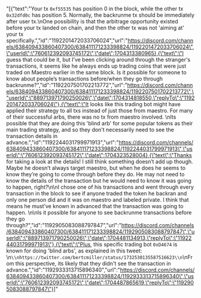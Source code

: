 "[{\"text\":\"Your tx `0xf55535` has position 0 in the block, while the other tx `0x32dfd0c` has position 5. Normally, the backrunme tx should be immediately after user tx.\\nOne possibility is that the arbitrage opportunity existed before your tx landed on chain, and then the other tx was not 'aiming at' your tx specifically.\",\"id\":\"1192201472033706024\",\"url\":\"https://discord.com/channels/638409433860407300/638411171233398824/1192201472033706024\",\"userId\":\"760612392093745172\",\"date\":1704313380965},{\"text\":\"I guess that could be it, but I’ve been clicking around through the stranger's transactions, it seems like he always ends up trading coins that were just traded on Maestro earlier in the same block. Is it possible for someone to know about people’s transactions before/when they go through backrunme?\",\"id\":\"1192207501702213772\",\"url\":\"https://discord.com/channels/638409433860407300/638411171233398824/1192207501702213772\",\"userId\":\"889713971790250026\",\"date\":1704314818550,\"replyTo\":\"1192201472033706024\"},{\"text\":\"It looks like this trading bot might have applied their strategy to all txs instead of just those from maestro. For many of their successful arbs, there was no tx from maestro involved. \\nIts possible that they are doing this 'blind arb' for some popular tokens as their main trading strategy, and so they don't necessarily need to see the transaction details in advance.\",\"id\":\"1192244031799971913\",\"url\":\"https://discord.com/channels/638409433860407300/638411171233398824/1192244031799971913\",\"userId\":\"760612392093745172\",\"date\":1704323528004},{\"text\":\"Thanks for taking a look at the details! I still think something doesn’t add up though. Maybe he doesn’t always target maestro, but when he does he seems to know they’re going to come through before they do. He may not need to know the details of the transaction but he would need to know it was going to happen, right?\\n\\nI chose one of his transactions and went through every transaction in the block to see if anyone traded the token he backran and only one person did and it was on maestro and labeled private. I think that means he must’ve known in advanced that the transaction was going to happen. \\n\\nIs it possible for anyone to see backrunme transactions before they go through?\",\"id\":\"1192905083088797847\",\"url\":\"https://discord.com/channels/638409433860407300/638411171233398824/1192905083088797847\",\"userId\":\"889713971790250026\",\"date\":1704481134913,\"replyTo\":\"1192244031799971913\"},{\"text\":\"Plus, this specific trading bot `0xD4674` is known for doing 'blind arbs', as explained in this tweet: \\n```\\nhttps://twitter.com/bertcmiller/status/1732530135587516623\\n```\\nFrom this perspective, its likely that they didn't see the transaction in advance.\",\"id\":\"1192933313715896340\",\"url\":\"https://discord.com/channels/638409433860407300/638411171233398824/1192933313715896340\",\"userId\":\"760612392093745172\",\"date\":1704487865619,\"replyTo\":\"1192905083088797847\"}]"